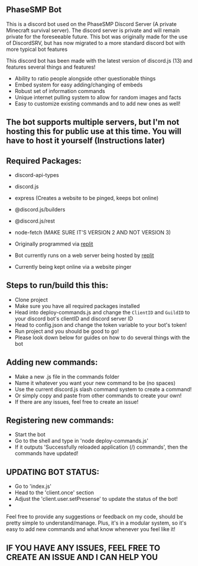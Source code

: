 ## PhaseSMP Bot

This is a discord bot used on the PhaseSMP Discord Server (A private Minecraft survival server). The discord server is private and will remain private for the foreseeable future. This bot was originally made for the use of DiscordSRV, but has now migrated to a more standard discord bot with more typical bot features


This discord bot has been made with the latest version of discord.js (13) and features several things and features!
- Ability to ratio people alongside other questionable things
- Embed system for easy adding/changing of embeds
- Robust set of information commands
- Unique internet pulling system to allow for random images and facts
- Easy to customize existing commands and to add new ones as well!

## The bot supports multiple servers, but I'm not hosting this for public use at this time. You will have to host it yourself (Instructions later)

## Required Packages:
- discord-api-types
- discord.js
- express (Creates a website to be pinged, keeps bot online)
- @discord.js/builders
- @discord.js/rest
- node-fetch (MAKE SURE IT'S VERSION 2 AND NOT VERSION 3)

- Originally programmed via [replit](https://replit.com)
- Bot currently runs on a web server being hosted by [replit](https://replit.com)
- Currently being kept online via a website pinger 

## Steps to run/build this this:
- Clone project
- Make sure you have all required packages installed
- Head into deploy-commands.js and change the `ClientID` and `GuildID` to your discord bot's clientID and discord server ID
- Head to config.json and change the token variable to your bot's token!
- Run project and you should be good to go!
- Please look down below for guides on how to do several things with the bot

## Adding new commands:
- Make a new .js file in the commands folder 
- Name it whatever you want your new command to be (no spaces)
- Use the current discord.js slash command system to create a command!
- Or simply copy and paste from other commands to create your own!
- If there are any issues, feel free to create an issue!

## Registering new commands:
- Start the bot 
- Go to the shell and type in 'node deploy-commands.js'
- If it outputs 'Successfully reloaded application (/) commands', then the commands have updated!

## UPDATING BOT STATUS:
- Go to 'index.js'
- Head to the 'client.once' section
- Adjust the 'client.user.setPresense' to update the status of the bot!
- 
Feel free to provide any suggestions or feedback on my code, should be pretty simple to understand/manage. Plus, it's in a modular system, so it's easy to add new commands and what know whenever you feel like it!

## IF YOU HAVE ANY ISSUES, FEEL FREE TO CREATE AN ISSUE AND I CAN HELP YOU
